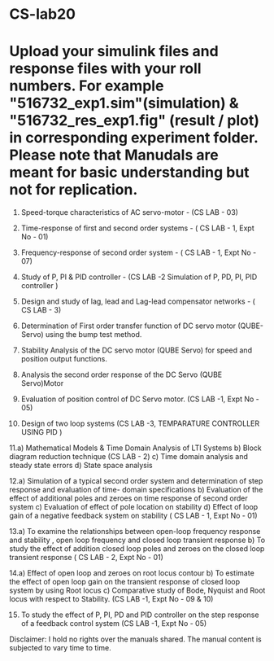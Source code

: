 # CS-lab20
# Upload your simulink files and response files with your roll numbers. For example "516732_exp1.sim"(simulation) & "516732_res_exp1.fig" (result / plot) in corresponding experiment folder. Please note that Manudals are meant for basic understanding but not for replication.

1. Speed-torque characteristics of AC servo-motor - (CS LAB - 03)

2. Time-response of first and second order systems  -  ( CS LAB - 1, Expt No - 01)

3. Frequency-response of second order system -  ( CS LAB - 1, Expt No - 07)

4. Study of P, PI & PID controller -   (CS LAB -2 Simulation of P, PD, PI, PID controller )

5. Design and study of lag, lead and Lag-lead compensator networks -  ( CS LAB - 3)

6. Determination of First order transfer function of DC servo motor (QUBE-Servo) using the bump test method.
7. Stability Analysis of the DC servo motor (QUBE Servo) for speed and position output functions.
8. Analysis the second order response of the DC Servo (QUBE Servo)Motor

9. Evaluation of position control of DC Servo motor.    (CS LAB -1, Expt No - 05)

10. Design of two loop systems  (CS LAB -3, TEMPARATURE CONTROLLER USING PID )

11.a) Mathematical Models & Time Domain Analysis of LTI Systems
    b) Block diagram reduction technique (CS LAB - 2)
    c) Time domain analysis and steady state errors
    d) State space analysis   

12.a) Simulation of a typical second order system and determination of step response and evaluation of time- domain specifications
     b) Evaluation of the effect of additional poles and zeroes on time response of second order system
     c) Evaluation of effect of pole location on stability
    d) Effect of loop gain of a negative feedback system on stability    ( CS LAB - 1, Expt No - 01)
 
13.a) To examine the relationships between open-loop frequency response and stability , open loop frequency and closed loop transient response
     b) To study the effect of addition closed loop poles and zeroes on the closed loop transient response ( CS LAB - 2, Expt No - 01)

14.a) Effect of open loop and zeroes on root locus contour
     b) To estimate the effect of open loop gain on the transient response of closed loop system by using Root locus
     c) Comparative study of Bode, Nyquist and Root locus with respect to Stability.  (CS LAB -1, Expt No - 09 & 10)


15. To study the effect of P, PI, PD and PID controller on the step response of a feedback control system   (CS LAB -1, Expt No - 05)  

Disclaimer: I hold no rights over the manuals shared. The manual content is subjected to vary time to time. 
